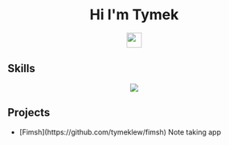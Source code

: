 <h1 align="center"> Hi I'm Tymek </h1>
<div align="center">
  <img src="https://icons.veryicon.com/png/o/business/a-set-of-commercial-icons/gym-fitness.png" width="30" height="30"/>
</div>
<h2> Skills </h2>
<p align="center">
  <a href="https://skillicons.dev">
    <img src="https://skillicons.dev/icons?i=git,c,cs,express,firebase,go,html,js,ts,nodejs,html,css,linux,mongodb,mysql,react,regex,rust,tailwind,vite&perline=10" />
  </a>
</p>
<h2> Projects</h2>
<ul>
 <li>[Fimsh](https://github.com/tymeklew/fimsh) Note taking app </li>
</ul>
